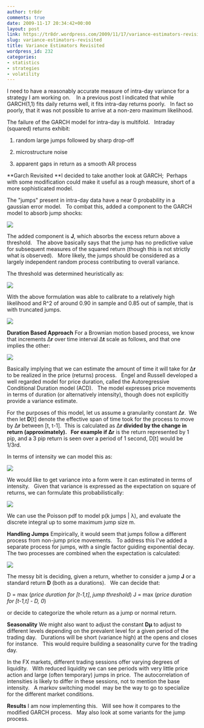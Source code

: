 ```yaml
---
author: tr8dr
comments: true
date: 2009-11-17 20:34:42+00:00
layout: post
link: https://tr8dr.wordpress.com/2009/11/17/variance-estimators-revisited/
slug: variance-estimators-revisited
title: Variance Estimators Revisited
wordpress_id: 232
categories:
- statistics
- strategies
- volatility
---
```


I need to have a reasonably accurate measure of intra-day variance for a strategy I am working on.    In a previous post I indicated that while GARCH(1,1) fits daily returns well, it fits intra-day returns poorly.   In fact so poorly, that it was not possible to arrive at a non-zero maximum likelihood.

The failure of the GARCH model for intra-day is multifold.   Intraday (squared) returns exhibit:



	
  1. random large jumps followed by sharp drop-off

	
  2. microstructure noise

	
  3. apparent gaps in return as a smooth AR process


**Garch Revisited
**I decided to take another look at GARCH;  Perhaps with some modification could make it useful as a rough measure, short of a more sophisticated model.

The "jumps" present in intra-day data have a near 0 probability in a gaussian error model.   To combat this, added a component to the GARCH model to absorb jump shocks:


[![](http://tr8dr.files.wordpress.com/2009/11/picture-17.png)](http://tr8dr.files.wordpress.com/2009/11/picture-17.png)


The added component is **J**, which absorbs the excess return above a threshold.   The above basically says that the jump has no predictive value for subsequent measures of the squared return (though this is not strictly what is observed).   More likely, the jumps should be considered as a largely independent random process contributing to overall variance.

The threshold was determined heuristically as:


[![](../files/2009/11/picture-18.png)](../files/2009/11/picture-18.png)


With the above formulation was able to calibrate to a relatively high likelihood and R^2 of around 0.90 in sample and 0.85 out of sample, that is with truncated jumps.

[![](http://tr8dr.files.wordpress.com/2009/11/picture-92.png)](http://tr8dr.files.wordpress.com/2009/11/picture-92.png)

**Duration Based Approach**
For a Brownian motion based process, we know that increments Δ**r** over time interval Δ**t** scale as follows, and that one implies the other:


[![](http://tr8dr.files.wordpress.com/2009/11/picture-37.png)](http://tr8dr.files.wordpress.com/2009/11/picture-37.png)


Basically implying that we can estimate the amount of time it will take for Δ**r** to be realized in the price (returns) process.   Engel and Russell developed a well regarded model for price duration, called the Autoregressive Conditional Duration model (ACD).   The model expresses price movements in terms of duration (or alternatively intensity), though does not explicitly provide a variance estimate.

For the purposes of this model, let us assume a granularity constant Δ**r**.  We then let **D**[t] denote the effective span of time took for the process to move by Δ**r** between [t, t-1].  This is calculated as Δ**r **divided by the change in return (approximately).   For example if Δ**r** is the return represented by 1 pip, and a 3 pip return is seen over a period of 1 second, D[t] would be 1/3rd.

In terms of intensity we can model this as:


[![](http://tr8dr.files.wordpress.com/2009/11/picture-43.png)](http://tr8dr.files.wordpress.com/2009/11/picture-43.png)


We would like to get variance into a form were it can estimated in terms of intensity.   Given that variance is expressed as the expectation on square of returns, we can formulate this probabilistically:


[![](http://tr8dr.files.wordpress.com/2009/11/picture-72.png)](http://tr8dr.files.wordpress.com/2009/11/picture-72.png)


We can use the Poisson pdf to model p(k jumps | λ), and evaluate the discrete integral up to some maximum jump size m.

**Handling Jumps**
Empirically, it would seem that jumps follow a different process from non-jump price movements.   To address this I've added a separate process for jumps, with a single factor guiding exponential decay.   The two processes are combined when the expectation is calculated:


[![](http://tr8dr.files.wordpress.com/2009/11/picture-82.png)](http://tr8dr.files.wordpress.com/2009/11/picture-82.png)


The messy bit is deciding, given a return, whether to consider a jump **J** or a standard return **D** (both as a durations).   We can decide that:


D = max (_price duration for [t-1,t]_, _jump threshold_)
J = max (_price duration for [t-1,t] - D, 0_)


or decide to categorize the whole return as a jump or normal return.

**Seasonality**
We might also want to adjust the constant **Dμ** to adjust to different levels depending on the prevalent level for a given period of the trading day.   Durations will be short (variance high) at the opens and closes for instance.   This would require building a seasonality curve for the trading day.

In the FX markets, different trading sessions offer varying degrees of liquidity.   With reduced liquidity we can see periods with very little price action and large (often temporary) jumps in price.  The autocorrelation of intensities is likely to differ in these sessions, not to mention the base intensity.   A markov switching model  may be the way to go to specialize for the different market conditions.

**Results**
I am now implementing this.   Will see how it compares to the modified GARCH process.   May also look at some variants for the jump process.
